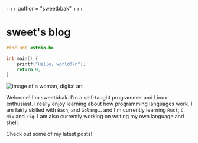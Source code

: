 +++
author = "sweetbbak"
+++

# sweet's blog

```c
#include <stdio.h>

int main() {
    printf("Hello, world!\n");
    return 0;
}
```

<img src="author.png" alt="image of a woman, digital art" style="display: block; margin-left: auto; margin-right: auto;">

Welcome! I'm sweetbbak. I'm a self-taught programmer and Linux enthusiast. I really enjoy learning about how programming languages work.
I am fairly skilled with `Bash`, and `Golang`... and I'm currently learning `Rust`, `C`, `Nix` and `Zig`. I am also currently working on
writing my own language and shell.

Check out some of my latest posts!
